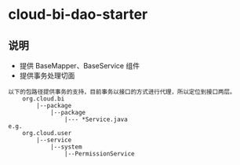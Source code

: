 # cloud-bi-dao-starter

## 说明

- 提供 BaseMapper、BaseService 组件
- 提供事务处理切面

```
以下的包路径提供事务的支持，目前事务以接口的方式进行代理，所以定位到接口两层。
    org.cloud.bi
        |--package
            |--package
                |--- *Service.java
e.g.
    org.cloud.user
        |--service
            |--system
                |--PermissionService
```
